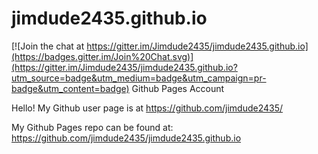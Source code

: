# jimdude2435.github.io

[![Join the chat at https://gitter.im/Jimdude2435/jimdude2435.github.io](https://badges.gitter.im/Join%20Chat.svg)](https://gitter.im/Jimdude2435/jimdude2435.github.io?utm_source=badge&utm_medium=badge&utm_campaign=pr-badge&utm_content=badge)
Github Pages Account

Hello!
My Github user page is at https://github.com/jimdude2435/

My Github Pages repo can be found at: https://github.com/jimdude2435/jimdude2435.github.io
